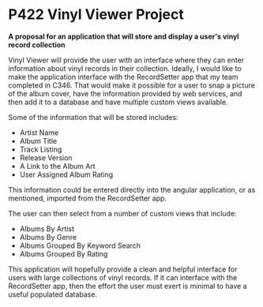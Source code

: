 # P422 Vinyl Viewer Project

**A proposal for an application that will store and display a user's vinyl record collection** 

Vinyl Viewer will provide the user with an interface where they can enter information about vinyl records in their collection. Ideally, I would like to make the application interface with the RecordSetter app that my team completed in C346. That would make it possible for a user to snap a picture of the album cover, have the information provided by web services, and then add it to a database and have multiple custom views available.

Some of the information that will be stored includes:

* Artist Name
* Album Title
* Track Listing
* Release Version
* A Link to the Album Art
* User Assigned Album Rating

This information could be entered directly into the angular application, or as mentioned, imported from the RecordSetter app.

The user can then select from a number of custom views that include:

* Albums By Artist
* Albums By Genre
* Albums Grouped By Keyword Search
* Albums Grouped By Rating

This application will hopefully provide a clean and helpful interface for users with large collections of vinyl records. If it can interface with the RecordSetter app, then the effort the user must exert is minimal to have a useful populated database.